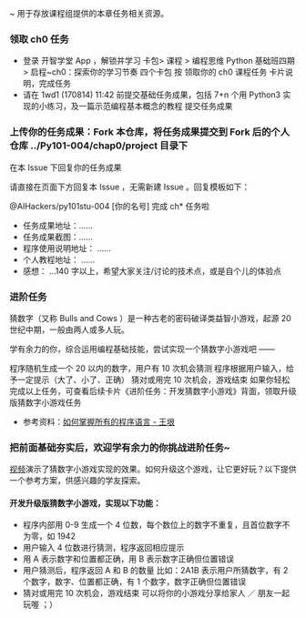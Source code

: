 ~ 用于存放课程组提供的本章任务相关资源。

### 领取 ch0 任务

* 登录 开智学堂 App ，解锁并学习 卡包> 课程 > 编程思维 Python 基础班四期 > 启程~ch0：探索你的学习节奏 四个卡包
按 领取你的 ch0 课程任务 卡片说明，完成任务
* 请在 1wd1 (170814) 11:42 前提交基础任务成果，包括 7+n 个用 Python3 实现的小练习，及一篇示范编程基本概念的教程
提交任务成果

### 上传你的任务成果：Fork 本仓库，将任务成果提交到 Fork 后的个人仓库 ../Py101-004/chap0/project 目录下

在本 Issue 下回复你的任务成果

请直接在页面下方回复本 Issue ，无需新建 Issue 。回复模板如下：

@AIHackers/py101stu-004 [你的名号] 完成 ch* 任务啦
    	
- 任务成果地址：……	
- 任务成果截图：……
- 程序使用说明地址： ……
- 个人教程地址： ……
- 感想： ...140 字以上，希望大家关注/讨论的技术点，或是自个儿的体验点


### 进阶任务

猜数字（又称 Bulls and Cows ）是一种古老的密码破译类益智小游戏，起源 20 世纪中期，一般由两人或多人玩。

学有余力的你，综合运用编程基础技能，尝试实现一个猜数字小游戏吧 ——

程序随机生成一个 20 以内的数字，用户有 10 次机会猜测
程序根据用户输入，给予一定提示（大了、小了、正确）
猜对或用完 10 次机会，游戏结束
如果你轻松完成以上任务，可查看后续卡片《进阶任务：开发猜数字小游戏》背面，领取升级版猜数字小游戏任务



* 参考资料：[如何掌握所有的程序语言 - 王垠](http://www.yinwang.org/blog-cn/2017/07/06/master-pl)


### 把前面基础夯实后，欢迎学有余力的你挑战进阶任务~

[视频](http://c.openmindclub.com/course/packs/5f2b1c80-6ee0-11e7-b904-7bda389c7ba7/cards/19c063e0-7ace-11e7-ac78-ddc6abd73fc8?page=1)演示了猜数字小游戏实现的效果。如何升级这个游戏，让它更好玩？以下提供一个参考方案，供感兴趣的学友探索。

#### 开发升级版猜数字小游戏，实现以下功能：

* 程序内部用 0-9 生成一个 4 位数，每个数位上的数字不重复，且首位数字不为零，如 1942
* 用户输入 4 位数进行猜测，程序返回相应提示
* 用 A 表示数字和位置都正确，用 B 表示数字正确但位置错误
* 用户猜测后，程序返回 A 和 B 的数量
比如：2A1B 表示用户所猜数字，有 2 个数字，数字、位置都正确，有 1 个数字，数字正确但位置错误
* 猜对或用完 10 次机会，游戏结束
可以将你的小游戏分享给家人 ／ 朋友一起玩喔 ；）


